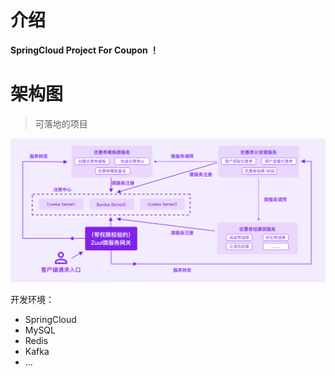 # 介绍

**SpringCloud Project For Coupon ！**

# 架构图
> 可落地的项目

![img.png](files/architecture-diagram.png)

开发环境：
- SpringCloud
- MySQL
- Redis
- Kafka
- ...
